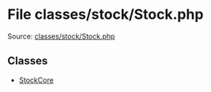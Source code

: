 File classes/stock/Stock.php
=========

Source: [classes/stock/Stock.php](https://github.com/PrestaShop/PrestaShop/blob/1.6.0.5/classes/stock/Stock.php)


Classes
-------

* [StockCore](class.StockCore.md)

